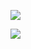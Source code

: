 ![](https://upload-images.jianshu.io/upload_images/13783432-40e97c5bfc37cc76.png?imageMogr2/auto-orient/strip%7CimageView2/2/w/1240)

![](https://upload-images.jianshu.io/upload_images/13783432-a1110c7a26300144.png?imageMogr2/auto-orient/strip%7CimageView2/2/w/1240)
